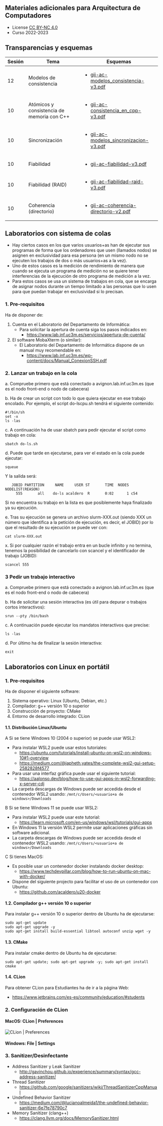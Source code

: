 ## Materiales adicionales para Arquitectura de Computadores

<html>
<ul>
<li> License <a href="http:/creativecommons.org/licenses/by-nc/4.0/">CC BY-NC 4.0</a> </li>
<li> Curso 2022-2023</li>
</ul>
</html>


## Transparencias y esquemas

<html>
  <small>
  <table>
   <thead>
     <tr><th>Sesión</th><th>Tema</th><th>Esquemas</th></tr>
   </thead>
   <tbody>
   <tr>
    <td>12</td><td>Modelos de consistencia</td>
    <td><ul type="1">
     <li> <a href="https://acaldero.github.io/uc3m_ac/esquemas/gii-ac-modelos_consistencia-v3.pdf">gii-ac-modelos_consistencia-v3.pdf</a></li>
    </ul></td>
   </tr> 
   <tr>
    <td>10</td><td>At&oacute;micos y consistencia de memoria con C++</td>
    <td><ul type="1">
     <li> <a href="https://acaldero.github.io/uc3m_ac/esquemas/gii-ac-consistencia_en_cpp-v3.pdf">gii-ac-consistencia_en_cpp-v3.pdf</a></li>
    </ul></td>
   </tr> 
   <tr>
    <td>10</td><td>Sincronizaci&oacute;n</td>
    <td><ul type="1">
     <li> <a href="https://acaldero.github.io/uc3m_ac/esquemas/gii-ac-modelos_sincronizacion-v3.pdf">gii-ac-modelos_sincronizacion-v3.pdf</a></li>
    </ul></td>
   </tr> 
   <tr>
    <td>10</td><td>Fiabilidad</td>
    <td><ul type="1">
     <li> <a href="https://acaldero.github.io/uc3m_ac/esquemas/gii-ac-fiabilidad-v3.pdf">gii-ac-fiabilidad-v3.pdf</a></li>
    </ul></td>
   </tr> 
   <tr>
    <td>10</td><td>Fiabilidad (RAID)</td>
    <td><ul type="1">
     <li> <a href="https://acaldero.github.io/uc3m_ac/esquemas/gii-ac-fiabilidad-raid-v3.pdf">gii-ac-fiabilidad-raid-v3.pdf</a></li>
    </ul></td>
   </tr> 
   <tr>
    <td>10</td><td>Coherencia (directorio)</td>
    <td><ul type="1">
     <li> <a href="https://acaldero.github.io/uc3m_ac/esquemas/gii-ac-coherencia-directorio-v2.pdf">gii-ac-coherencia-directorio-v2.pdf</a></li>
    </ul></td>
   </tr> 
   <tbody>
  </table>
  </small> 
</html>


## Laboratorios con sistema de colas

* Hay ciertos casos en los que varios usuarios+as han de ejecutar sus programas de forma que los ordenadores que usen (llamados nodos) se asignen en exclusividad para esa persona (en un mismo nodo no se ejecuten los trabajos de dos o más usuarios+as a la vez).
* Uno de estos casos es la medición de rendimiento de manera que cuando se ejecuta un programa de medición no se quiere tener interferencias de la ejecución de otro programa de medición a la vez.
* Para estos casos se usa un sistema de trabajos en cola, que se encarga de asignar nodos durante un tiempo limitado a las personas que lo usen para que puedan trabajar en exclusividad si lo precisan.

### 1. Pre-requisitos

Ha de disponer de:
1. Cuenta en el Laboratorio del Departamento de Informática:
   * Para solicitar la apertura de cuenta siga los pasos indicados en:
     * https://www.lab.inf.uc3m.es/servicios/apertura-de-cuenta/
1. El software MobaXterm (o similar):
   * El Laboratorio del Departamento de Informática dispone de un manual muy recomendable en:
     * https://www.lab.inf.uc3m.es/wp-content/docs/Manual_ConexionSSH.pdf

### 2. Lanzar un trabajo en la cola
  a. Compruebe primero que está conectado a avignon.lab.inf.uc3m.es (que es el nodo front-end o nodo de cabecera)
  
  b. Ha de crear un script con todo lo que quiera ejecutar en ese trabajo encolado. Por ejemplo, el script do-lscpu.sh tendrá el siguiente contenido:
```
#!/bin/sh
set -x
ls -las
```

  c. A continuación ha de usar sbatch para pedir ejecutar el script como trabajo en cola:
```
sbatch do-ls.sh
``` 

  d. Puede que tarde en ejecutarse, para ver el estado en la cola puede ejecutar:
```
squeue
```
Y la salida será:
```
   JOBID PARTITION     NAME     USER ST       TIME  NODES NODELIST(REASON)
     555       all    do-ls acaldero  R       0:02      1 c54
```
Si no encuentra su trabajo en la lista es que posiblemente haya finalizado ya su ejecución.

  e. Tras su ejecución se genera un archivo slurm-XXX.out (siendo XXX un número que identifica a la petición de ejecución, es decir, el JOBID) por lo que el resultado de su ejecución se puede ver con:
```
cat slurm-XXX.out
```

  x. Si por cualquier razón el trabajo entra en un bucle infinito y no termina, tenemos la posibilidad de cancelarlo con scancel y el identificador de trabajo (JOBID):
```
scancel 555
```

### 3 Pedir un trabajo interactivo
  a. Compruebe primero que está conectado a avignon.lab.inf.uc3m.es (que es el nodo front-end o nodo de cabecera)
  
  b. Ha de solicitar una sesión interactiva (es útil para depurar o trabajos cortos interactivos):
```
srun --pty /bin/bash
```

  c. A continuación puede ejecutar los mandatos interactivos que precise:
```
ls -las
```

  d. Por último ha de finalizar la sesión interactiva:
```
exit
```


## Laboratorios con Linux en portátil

### 1. Pre-requisitos

Ha de disponer el siguiente software:
1. Sistema operativo: Linux (Ubuntu, Debian, etc.)
2. Compilador: g++ versión 10 o superior
3. Construcción de proyecto: CMake
4. Entorno de desarrollo integrado: CLion

#### 1.1. Distribución Linux/Ubuntu

A Si se tiene Windows 10 (2004 o superior) se puede usar WSL2:
  * Para instalar WSL2 puede usar estos tutoriales:
    * https://ubuntu.com/tutorials/install-ubuntu-on-wsl2-on-windows-10#1-overview
    * https://medium.com/@japheth.yates/the-complete-wsl2-gui-setup-2582828f4577
  * Para usar una interfaz gráfica puede usar el siguiente tutorial:
    * https://aalonso.dev/blog/how-to-use-gui-apps-in-wsl2-forwarding-x-server-cdj
  * La carpeta descargas de Windows puede ser accedida desde el contenedor WSL2 usando:
```/mnt/c/Users/<usuario+a de windows>/Downloads```

B Si se tiene Windows 11 se puede usar WSL2:
  * Para instalar WSL2 puede usar este tutorial:
    * https://learn.microsoft.com/en-us/windows/wsl/tutorials/gui-apps
  * En Windows 11 la versión WSL2 permite usar aplicaciones gráficas sin software adicional.
  * La carpeta descargas de Windows puede ser accedida desde el contenedor WSL2 usando:
```/mnt/c/Users/<usuario+a de windows>/Downloads```

C Si tienes MacOS:
  * Es posible usar un contenedor docker instalando docker desktop:
    * https://www.techdevpillar.com/blog/how-to-run-ubuntu-on-mac-with-docker/
  * Dispone del siguiente projecto para facilitar el uso de un contenedor con Ubuntu:
    * https://github.com/acaldero/u20-docker

#### 1.2. Compilador g++ versión 10 o superior

Para instalar g++ versión 10 o superior dentro de Ubuntu ha de ejecutarse:
```
sudo apt-get update
sudo apt-get upgrade -y
sudo apt-get install build-essential libtool autoconf unzip wget -y
```

#### 1.3. CMake

Para instalar cmake dentro de Ubuntu ha de ejecutarse:
```
sudo apt-get update; sudo apt-get upgrade -y; sudo apt-get install cmake
```

#### 1.4. CLion

Para obtener CLion para Estudiantes ha de ir a la página Web:
* https://www.jetbrains.com/es-es/community/education/#students


### 2. Configuración de CLion

#### MacOS: CLion | Preferences

![CLion | Preferences](./images/settings.png)

#### Windows: File | Settings


### 3. Sanitizer/Desinfectante

* Address Sanitizer y Leak Sanitizer
  * http://gavinchou.github.io/experience/summary/syntax/gcc-address-sanitizer/
* Thread Sanitizer
  * https://github.com/google/sanitizers/wiki/ThreadSanitizerCppManual
* Undefined Behavior Sanitizer
  * https://medium.com/@lucianoalmeida1/the-undefined-behavior-sanitizer-6e7fe78790c7
* Memory Sanitizer (clang++)
  * https://clang.llvm.org/docs/MemorySanitizer.html
